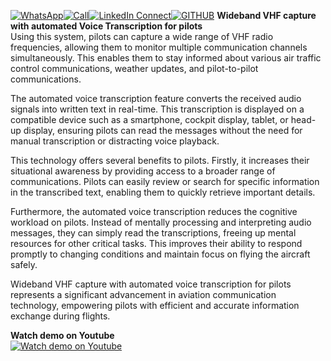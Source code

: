 [![WhatsApp](https://img.shields.io/badge/Text-@WhatsApp-green?style=for-the-badge&logo=whatsapp)](https://wa.me/+31621515661)[![Call](https://img.shields.io/badge/Speak-+31%20621515661-orange?style=for-the-badge)](https://wa.me/+31621515661)[![LinkedIn Connect](https://img.shields.io/badge/Connect-@LinkedIn-blue?style=for-the-badge&logo=linkedin)](https://www.linkedin.com/in/jensbouma)[![GITHUB](https://img.shields.io/badge/JensBouma-@Github-black?style=for-the-badge&logo=github)](https://github.com/jensbouma)
**Wideband VHF capture with automated Voice Transcription for pilots**\
Using this system, pilots can capture a wide range of VHF radio frequencies, allowing them to monitor multiple communication channels simultaneously. This enables them to stay informed about various air traffic control communications, weather updates, and pilot-to-pilot communications.

The automated voice transcription feature converts the received audio signals into written text in real-time. This transcription is displayed on a compatible device such as a smartphone, cockpit display, tablet, or head-up display, ensuring pilots can read the messages without the need for manual transcription or distracting voice playback.

This technology offers several benefits to pilots. Firstly, it increases their situational awareness by providing access to a broader range of communications. Pilots can easily review or search for specific information in the transcribed text, enabling them to quickly retrieve important details.

Furthermore, the automated voice transcription reduces the cognitive workload on pilots. Instead of mentally processing and interpreting audio messages, they can simply read the transcriptions, freeing up mental resources for other critical tasks. This improves their ability to respond promptly to changing conditions and maintain focus on flying the aircraft safely.

Wideband VHF capture with automated voice transcription for pilots represents a significant advancement in aviation communication technology, empowering pilots with efficient and accurate information exchange during flights.

**Watch demo on Youtube**\
[![Watch demo on Youtube](https://img.youtube.com/vi/dNsvqOuL7XQ/0.jpg)](https://www.youtube.com/watch?v=dNsvqOuL7XQ)
